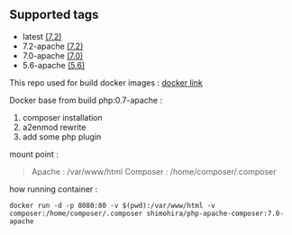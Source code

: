 ## Supported tags
- latest [(7.2)](https://github.com/shimohira/php-apache-composer/tree/master/7.2)
- 7.2-apache [(7.2)](https://github.com/shimohira/php-apache-composer/tree/master/7.2)
- 7.0-apache [(7.0)](https://github.com/shimohira/php-apache-composer/tree/master/7.0)
- 5.6-apache [(5.6)](https://github.com/shimohira/php-apache-composer/tree/5.6/5.6)

This repo used for build docker images : [docker link](https://hub.docker.com/r/shimohira/php-apache-composer/)

Docker base from build php:0.7-apache :
1. composer installation
2. a2enmod rewrite
3. add some php plugin

mount point :
> Apache : /var/www/html
> Composer : /home/composer/.composer

how running container :

`docker run -d -p 8080:80 -v $(pwd):/var/www/html -v composer:/home/composer/.composer shimohira/php-apache-composer:7.0-apache`